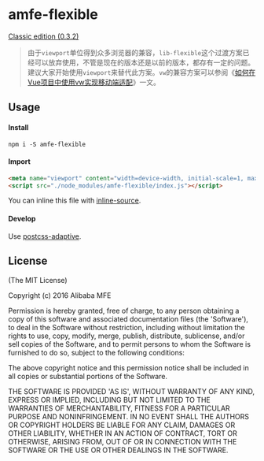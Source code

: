 # amfe-flexible

[Classic edition (0.3.2)](https://github.com/amfe/lib-flexible/tree/master)

> 由于`viewport`单位得到众多浏览器的兼容，`lib-flexible`这个过渡方案已经可以放弃使用，不管是现在的版本还是以前的版本，都存有一定的问题。建议大家开始使用`viewport`来替代此方案。`vw`的兼容方案可以参阅《[如何在Vue项目中使用vw实现移动端适配](https://www.w3cplus.com/mobile/vw-layout-in-vue.html)》一文。

## Usage

#### Install

`npm i -S amfe-flexible`

#### Import

```html
<meta name="viewport" content="width=device-width, initial-scale=1, maximum-scale=1, minimum-scale=1, user-scalable=no">
<script src="./node_modules/amfe-flexible/index.js"></script>
```

You can inline this file with [inline-source](https://npmjs.org/package/inline-source).

#### Develop

Use [postcss-adaptive](https://www.npmjs.com/package/postcss-adaptive).

## License

(The MIT License)

Copyright (c) 2016 Alibaba MFE

Permission is hereby granted, free of charge, to any person obtaining a copy of this software and associated documentation files (the 'Software'), to deal in the Software without restriction, including without limitation the rights to use, copy, modify, merge, publish, distribute, sublicense, and/or sell copies of the Software, and to permit persons to whom the Software is furnished to do so, subject to the following conditions:

The above copyright notice and this permission notice shall be included in all copies or substantial portions of the Software.

THE SOFTWARE IS PROVIDED 'AS IS', WITHOUT WARRANTY OF ANY KIND, EXPRESS OR IMPLIED, INCLUDING BUT NOT LIMITED TO THE WARRANTIES OF MERCHANTABILITY, FITNESS FOR A PARTICULAR PURPOSE AND NONINFRINGEMENT. IN NO EVENT SHALL THE AUTHORS OR COPYRIGHT HOLDERS BE LIABLE FOR ANY CLAIM, DAMAGES OR OTHER LIABILITY, WHETHER IN AN ACTION OF CONTRACT, TORT OR OTHERWISE, ARISING FROM, OUT OF OR IN CONNECTION WITH THE SOFTWARE OR THE USE OR OTHER DEALINGS IN THE SOFTWARE.
